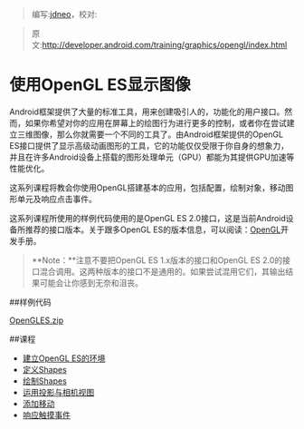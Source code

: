 > 编写:[jdneo](https://github.com/jdneo)，校对:

> 原文:<http://developer.android.com/training/graphics/opengl/index.html>

# 使用OpenGL ES显示图像

Android框架提供了大量的标准工具，用来创建吸引人的，功能化的用户接口。然而，如果你希望对你的应用在屏幕上的绘图行为进行更多的控制，或者你在尝试建立三维图像，那么你就需要一个不同的工具了。由Android框架提供的OpenGL ES接口提供了显示高级动画图形的工具，它的功能仅仅受限于你自身的想象力，并且在许多Android设备上搭载的图形处理单元（GPU）都能为其提供GPU加速等性能优化。

这系列课程将教会你使用OpenGL搭建基本的应用，包括配置，绘制对象，移动图形单元及响应点击事件。

这系列课程所使用的样例代码使用的是OpenGL ES 2.0接口，这是当前Android设备所推荐的接口版本。关于跟多OpenGL ES的版本信息，可以阅读：[OpenGL](http://developer.android.com/guide/topics/graphics/opengl.html#choosing-version)开发手册。

> **Note：**注意不要把OpenGL ES 1.x版本的接口和OpenGL ES 2.0的接口混合调用。这两种版本的接口不是通用的。如果尝试混用它们，其输出结果可能会让你感到无奈和沮丧。

##样例代码

[OpenGLES.zip](http://developer.android.com/shareables/training/OpenGLES.zip)

##课程

* [建立OpenGL ES的环境](environment.html)
* [定义Shapes](shapes.html)
* [绘制Shapes](draw.html)
* [运用投影与相机视图](projection.html)
* [添加移动](motion.html)
* [响应触摸事件](touch.html)


